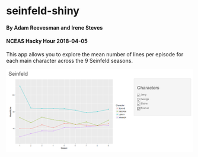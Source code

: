 # seinfeld-shiny
#### By Adam Reevesman and Irene Steves
#### NCEAS Hacky Hour 2018-04-05

This app allows you to explore the mean number of lines per episode for each main character across the 9 Seinfeld seasons.

![](shiny-screenshot.PNG)
